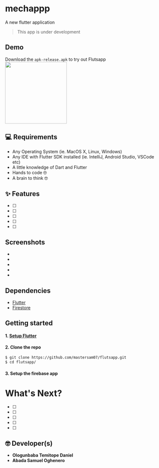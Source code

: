 # mechappp

A new flutter application

> This app is under development
>
>

## Demo
Download the `apk-release.apk` to try out Flutsapp
<br>
<a href="https://github.com/ologunB/Fmechapp/raw/master/app-release.apk"><img src="https://playerzon.com/asset/download.png" width="200"></img></a>
<br>

## 💻 Requirements
* Any Operating System (ie. MacOS X, Linux, Windows)
* Any IDE with Flutter SDK installed (ie. IntelliJ, Android Studio, VSCode etc)
* A little knowledge of Dart and Flutter
* Hands to code 🤓
* A brain to think 🤓

## ✨ Features
- [ ]
- [ ]
- [ ]
- [ ]
- [ ]


## Screenshots
*
*
*
*
*

## Dependencies
* [Flutter](https://flutter.dev/)
* [Firestore](https://github.com/flutter/plugins/tree/master/packages/cloud_firestore)

## Getting started

#### 1. [Setup Flutter](https://flutter.dev/docs/get-started/install)

#### 2. Clone the repo

```sh
$ git clone https://github.com/mastersam07/flutsapp.git
$ cd flutsapp/
```

#### 3. Setup the firebase app


# What's Next?
 - [ ]
 - [ ]
 - [ ]
 - [ ]
 - [ ]
 
## 🤓 Developer(s)
- **Ologunbaba Temitope Daniel**
- **Abada Samuel Oghenero**
